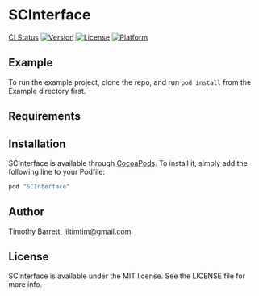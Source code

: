 # SCInterface

[CI Status](https://travis-ci.org/liltimtim/SCInterface.svg?branch=master)
[![Version](https://img.shields.io/cocoapods/v/SCInterface.svg?style=flat)](http://cocoapods.org/pods/SCInterface)
[![License](https://img.shields.io/cocoapods/l/SCInterface.svg?style=flat)](http://cocoapods.org/pods/SCInterface)
[![Platform](https://img.shields.io/cocoapods/p/SCInterface.svg?style=flat)](http://cocoapods.org/pods/SCInterface)

## Example

To run the example project, clone the repo, and run `pod install` from the Example directory first.

## Requirements

## Installation

SCInterface is available through [CocoaPods](http://cocoapods.org). To install
it, simply add the following line to your Podfile:

```ruby
pod "SCInterface"
```

## Author

Timothy Barrett, liltimtim@gmail.com

## License

SCInterface is available under the MIT license. See the LICENSE file for more info.
